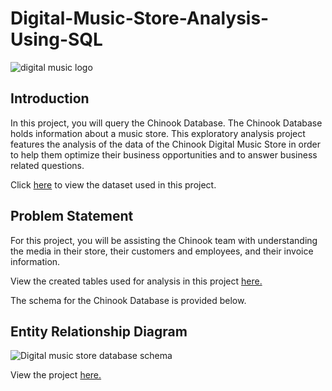 # Digital-Music-Store-Analysis-Using-SQL
![digital music logo](https://user-images.githubusercontent.com/127675963/229233204-cb464a46-3bc5-4b7b-a638-12f54ef78726.png)


## Introduction
In this project, you will query the Chinook Database. The Chinook Database holds information about a music store. This exploratory analysis project features the analysis of the data of the Chinook Digital Music Store in order to help them optimize their business opportunities and to answer business related questions. 

Click [here](https://www.kaggle.com/datasets/samaxtech/chinook-music-store-data) to view the dataset used in this project.


## Problem Statement

For this project, you will be assisting the Chinook team with understanding the media in their store, their customers and employees, and their invoice information.

View the created tables used for analysis in this project [here.](https://github.com/RishabhJain2404/Digital-Music-Store-Analysis-Using-SQL/blob/main/Digital%20music%20store%20created%20tables.md)

The schema for the Chinook Database is provided below.


## Entity Relationship Diagram


![Digital music store database schema](https://user-images.githubusercontent.com/127675963/229241784-b87b8b31-79d2-4a56-b01b-6e881850efb8.png)



View the project [here.](https://github.com/RishabhJain2404/Digital-Music-Store-Analysis-Using-SQL/blob/main/Digital%20music%20store%20sql%20queries.md)
